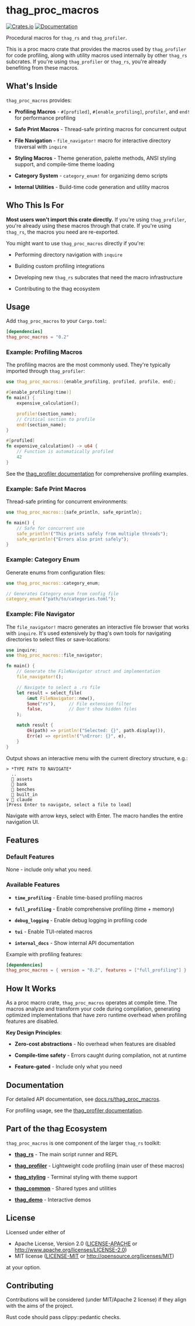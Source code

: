 # thag_proc_macros

[![Crates.io](https://img.shields.io/crates/v/thag_proc_macros.svg)](https://crates.io/crates/thag_proc_macros)
[![Documentation](https://docs.rs/thag_proc_macros/badge.svg)](https://docs.rs/thag_proc_macros)

Procedural macros for `thag_rs` and `thag_profiler`.

This is a proc macro crate that provides the macros used by `thag_profiler` for code profiling, along with utility macros used internally by other `thag_rs` subcrates. If you're using `thag_profiler` or `thag_rs`, you're already benefiting from these macros.

## What's Inside

`thag_proc_macros` provides:

- **Profiling Macros** - `#[profiled]`, `#[enable_profiling]`, `profile!`, and `end!` for performance profiling

- **Safe Print Macros** - Thread-safe printing macros for concurrent output

- **File Navigation** - `file_navigator!` macro for interactive directory traversal with `inquire`

- **Styling Macros** - Theme generation, palette methods, ANSI styling support, and compile-time theme loading

- **Category System** - `category_enum!` for organizing demo scripts

- **Internal Utilities** - Build-time code generation and utility macros

## Who This Is For

**Most users won't import this crate directly.** If you're using `thag_profiler`, you're already using these macros through that crate. If you're using `thag_rs`, the macros you need are re-exported.

You might want to use `thag_proc_macros` directly if you're:

- Performing directory navigation with `inquire`

- Building custom profiling integrations

- Developing new `thag_rs` subcrates that need the macro infrastructure

- Contributing to the thag ecosystem

## Usage

Add `thag_proc_macros` to your `Cargo.toml`:

```toml
[dependencies]
thag_proc_macros = "0.2"
```

### Example: Profiling Macros

The profiling macros are the most commonly used. They're typically imported through `thag_profiler`:

```rust
use thag_proc_macros::{enable_profiling, profiled, profile, end};

#[enable_profiling(time)]
fn main() {
    expensive_calculation();

    profile!(section_name);
    // Critical section to profile
    end!(section_name);
}

#[profiled]
fn expensive_calculation() -> u64 {
    // Function is automatically profiled
    42
}
```

See the [thag_profiler documentation](https://docs.rs/thag_profiler) for comprehensive profiling examples.

### Example: Safe Print Macros

Thread-safe printing for concurrent environments:

```rust
use thag_proc_macros::{safe_println, safe_eprintln};

fn main() {
    // Safe for concurrent use
    safe_println!("This prints safely from multiple threads");
    safe_eprintln!("Errors also print safely");
}
```

### Example: Category Enum

Generate enums from configuration files:

```rust
use thag_proc_macros::category_enum;

// Generates Category enum from config file
category_enum!("path/to/categories.toml");
```

### Example: File Navigator

The `file_navigator!` macro generates an interactive file browser that works with `inquire`. It's used extensively by thag's own tools for navigating directories to select files or save-locations:

```rust
use inquire;
use thag_proc_macros::file_navigator;

fn main() {
    // Generate the FileNavigator struct and implementation
    file_navigator!();

    // Navigate to select a .rs file
    let result = select_file(
        &mut FileNavigator::new(),
        Some("rs"),     // File extension filter
        false,          // Don't show hidden files
    );

    match result {
        Ok(path) => println!("Selected: {}", path.display()),
        Err(e) => eprintln!("\nError: {}", e),
    }
}
```

Output shows an interactive menu with the current directory structure, e.g.:

```
> *TYPE PATH TO NAVIGATE*
  ..
  📁 assets
  📁 bank
  📁 benches
  📁 built_in
v 📁 claude
[Press Enter to navigate, select a file to load]
```

Navigate with arrow keys, select with Enter. The macro handles the entire navigation UI.

## Features

### Default Features

None - include only what you need.

### Available Features

- **`time_profiling`** - Enable time-based profiling macros

- **`full_profiling`** - Enable comprehensive profiling (time + memory)

- **`debug_logging`** - Enable debug logging in profiling code

- **`tui`** - Enable TUI-related macros

- **`internal_docs`** - Show internal API documentation

Example with profiling features:

```toml
[dependencies]
thag_proc_macros = { version = "0.2", features = ["full_profiling"] }
```

## How It Works

As a proc macro crate, `thag_proc_macros` operates at compile time. The macros analyze and transform your code during compilation, generating optimized implementations that have zero runtime overhead when profiling features are disabled.

**Key Design Principles**:

- **Zero-cost abstractions** - No overhead when features are disabled

- **Compile-time safety** - Errors caught during compilation, not at runtime

- **Feature-gated** - Include only what you need

## Documentation

For detailed API documentation, see [docs.rs/thag_proc_macros](https://docs.rs/thag_proc_macros).

For profiling usage, see the [thag_profiler documentation](https://docs.rs/thag_profiler).

## Part of the thag Ecosystem

`thag_proc_macros` is one component of the larger `thag_rs` toolkit:

- **[thag_rs](https://crates.io/crates/thag_rs)** - The main script runner and REPL

- **[thag_profiler](https://crates.io/crates/thag_profiler)** - Lightweight code profiling (main user of these macros)

- **[thag_styling](https://crates.io/crates/thag_styling)** - Terminal styling with theme support

- **[thag_common](https://crates.io/crates/thag_common)** - Shared types and utilities

- **[thag_demo](https://crates.io/crates/thag_demo)** - Interactive demos

## License

Licensed under either of

- Apache License, Version 2.0 ([LICENSE-APACHE](../LICENSE-APACHE) or http://www.apache.org/licenses/LICENSE-2.0)
- MIT license ([LICENSE-MIT](../LICENSE-MIT) or http://opensource.org/licenses/MIT)

at your option.

## Contributing

Contributions will be considered (under MIT/Apache 2 license) if they align with the aims of the project.

Rust code should pass clippy::pedantic checks.
